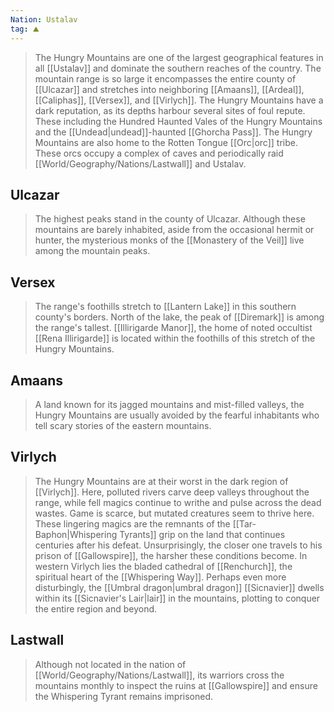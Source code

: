 ```yaml
---
Nation: Ustalav
tag: ⛰️️
---
```

> The Hungry Mountains are one of the largest geographical features in all [[Ustalav]] and dominate the southern reaches of the country. The mountain range is so large it encompasses the entire county of [[Ulcazar]] and stretches into neighboring [[Amaans]], [[Ardeal]], [[Caliphas]], [[Versex]], and [[Virlych]]. The Hungry Mountains have a dark reputation, as its depths harbour several sites of foul repute. These including the Hundred Haunted Vales of the Hungry Mountains and the [[Undead|undead]]-haunted [[Ghorcha Pass]].
> The Hungry Mountains are also home to the Rotten Tongue [[Orc|orc]] tribe. These orcs occupy a complex of caves and periodically raid [[World/Geography/Nations/Lastwall]] and Ustalav.



## Ulcazar

> The highest peaks stand in the county of Ulcazar. Although these mountains are barely inhabited, aside from the occasional hermit or hunter, the mysterious monks of the [[Monastery of the Veil]] live among the mountain peaks.


## Versex

> The range's foothills stretch to [[Lantern Lake]] in this southern county's borders. North of the lake, the peak of [[Diremark]] is among the range's tallest. [[Illirigarde Manor]], the home of noted occultist [[Rena Illirigarde]] is located within the foothills of this stretch of the Hungry Mountains.


## Amaans

> A land known for its jagged mountains and mist-filled valleys, the Hungry Mountains are usually avoided by the fearful inhabitants who tell scary stories of the eastern mountains.


## Virlych

> The Hungry Mountains are at their worst in the dark region of [[Virlych]]. Here, polluted rivers carve deep valleys throughout the range, while fell magics continue to writhe and pulse across the dead wastes. Game is scarce, but mutated creatures seem to thrive here. These lingering magics are the remnants of the [[Tar-Baphon|Whispering Tyrants]] grip on the land that continues centuries after his defeat. Unsurprisingly, the closer one travels to his prison of [[Gallowspire]], the harsher these conditions become.
> In western Virlych lies the bladed cathedral of [[Renchurch]], the spiritual heart of the [[Whispering Way]]. Perhaps even more disturbingly, the [[Umbral dragon|umbral dragon]] [[Sicnavier]] dwells within its [[Sicnavier's Lair|lair]] in the mountains, plotting to conquer the entire region and beyond.


## Lastwall

> Although not located in the nation of [[World/Geography/Nations/Lastwall]], its warriors  cross the mountains monthly to inspect the ruins at [[Gallowspire]] and ensure the Whispering Tyrant remains imprisoned.









